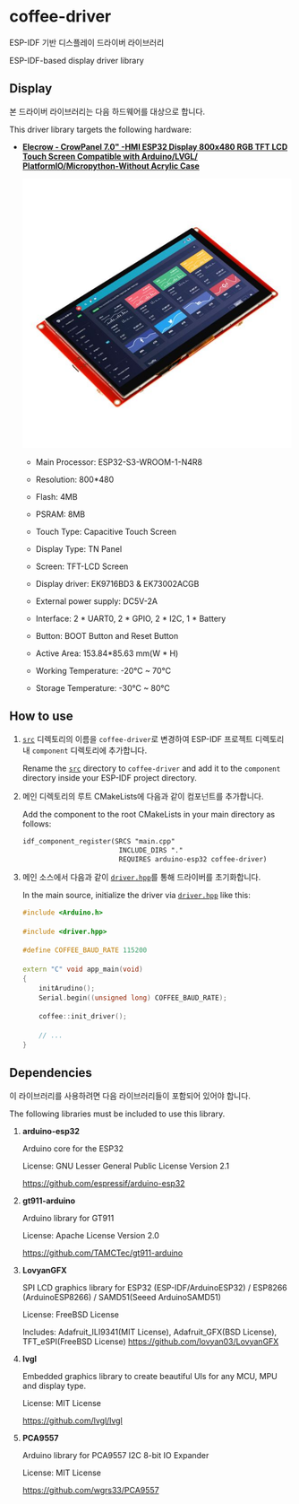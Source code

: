 # coffee-driver

ESP-IDF 기반 디스플레이 드라이버 라이브러리

ESP-IDF-based display driver library


## Display

본 드라이버 라이브러리는 다음 하드웨어를 대상으로 합니다.

This driver library targets the following hardware:

- [**Elecrow - CrowPanel 7.0" -HMI ESP32 Display 800x480 RGB TFT LCD Touch Screen Compatible with Arduino/LVGL/ PlatformIO/Micropython-Without Acrylic Case**](https://www.elecrow.com/esp32-display-7-inch-hmi-display-rgb-tft-lcd-touch-screen-support-lvgl.html)

  ![display.jpg](./assets/display.jpg)

    - Main Processor: ESP32-S3-WROOM-1-N4R8

    - Resolution: 800*480

    - Flash: 4MB

    - PSRAM: 8MB

    - Touch Type: Capacitive Touch Screen

    - Display Type: TN Panel

    - Screen: TFT-LCD Screen

    - Display driver: EK9716BD3 & EK73002ACGB

    - External power supply: DC5V-2A

    - Interface: 2 * UART0, 2 * GPIO, 2 * I2C, 1 * Battery

    - Button: BOOT Button and Reset Button

    - Active Area: 153.84*85.63 mm(W * H)

    - Working Temperature: -20°C ~ 70°C

    - Storage Temperature: -30°C ~ 80°C


## How to use

1. [`src`](./src/) 디렉토리의 이름을 `coffee-driver`로 변경하여 ESP-IDF 프로젝트 디렉토리 내 `component` 디렉토리에 추가합니다.

   Rename the [`src`](./src/) directory to `coffee-driver` and add it to the `component` directory inside your ESP-IDF project directory.

2. 메인 디렉토리의 루트 CMakeLists에 다음과 같이 컴포넌트를 추가합니다.

   Add the component to the root CMakeLists in your main directory as follows:

   ```CMakeLists
   idf_component_register(SRCS "main.cpp"
                           INCLUDE_DIRS "."
                           REQUIRES arduino-esp32 coffee-driver)

   ```

3. 메인 소스에서 다음과 같이 [`driver.hpp`](./driver.hpp)를 통해 드라이버를 초기화합니다.

   In the main source, initialize the driver via [`driver.hpp`](./driver.hpp) like this:

   ```C++
   #include <Arduino.h>

   #include <driver.hpp>

   #define COFFEE_BAUD_RATE 115200

   extern "C" void app_main(void)
   {
       initArudino();
       Serial.begin((unsigned long) COFFEE_BAUD_RATE);

       coffee::init_driver();

       // ...
   }

   ```


## Dependencies

이 라이브러리를 사용하려면 다음 라이브러리들이 포함되어 있어야 합니다.

The following libraries must be included to use this library.

1. **arduino-esp32**

   Arduino core for the ESP32

   License: GNU Lesser General Public License Version 2.1

   https://github.com/espressif/arduino-esp32

2. **gt911-arduino**

   Arduino library for GT911

   License: Apache License Version 2.0

   https://github.com/TAMCTec/gt911-arduino

3. **LovyanGFX**

   SPI LCD graphics library for ESP32 (ESP-IDF/ArduinoESP32) / ESP8266 (ArduinoESP8266) / SAMD51(Seeed ArduinoSAMD51)

   License: FreeBSD License

   Includes: Adafruit_ILI9341(MIT License), Adafruit_GFX(BSD License), TFT_eSPI(FreeBSD License)
   https://github.com/lovyan03/LovyanGFX

4. **lvgl**

   Embedded graphics library to create beautiful UIs for any MCU, MPU and display type.

   License: MIT License

   https://github.com/lvgl/lvgl

5. **PCA9557**

   Arduino library for PCA9557 I2C 8-bit IO Expander

   License: MIT License

   https://github.com/wgrs33/PCA9557
